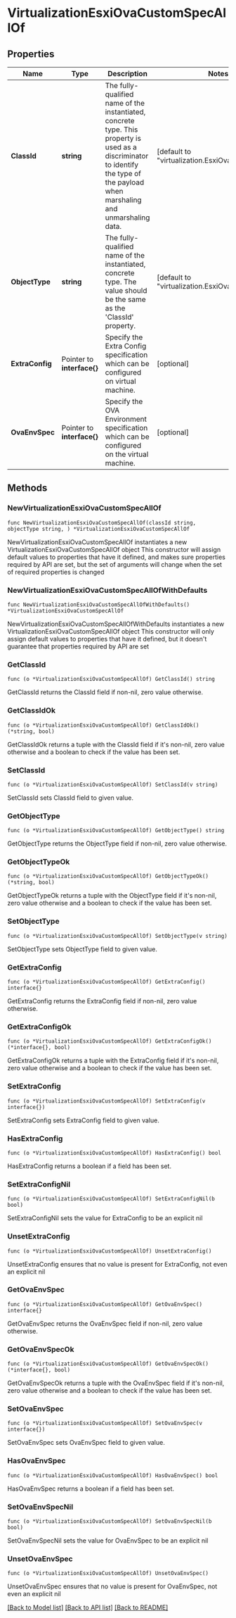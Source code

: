 # VirtualizationEsxiOvaCustomSpecAllOf

## Properties

Name | Type | Description | Notes
------------ | ------------- | ------------- | -------------
**ClassId** | **string** | The fully-qualified name of the instantiated, concrete type. This property is used as a discriminator to identify the type of the payload when marshaling and unmarshaling data. | [default to "virtualization.EsxiOvaCustomSpec"]
**ObjectType** | **string** | The fully-qualified name of the instantiated, concrete type. The value should be the same as the &#39;ClassId&#39; property. | [default to "virtualization.EsxiOvaCustomSpec"]
**ExtraConfig** | Pointer to **interface{}** | Specify the Extra Config specification which can be configured on virtual machine. | [optional] 
**OvaEnvSpec** | Pointer to **interface{}** | Specify the OVA Environment specification which can be configured on the virtual machine. | [optional] 

## Methods

### NewVirtualizationEsxiOvaCustomSpecAllOf

`func NewVirtualizationEsxiOvaCustomSpecAllOf(classId string, objectType string, ) *VirtualizationEsxiOvaCustomSpecAllOf`

NewVirtualizationEsxiOvaCustomSpecAllOf instantiates a new VirtualizationEsxiOvaCustomSpecAllOf object
This constructor will assign default values to properties that have it defined,
and makes sure properties required by API are set, but the set of arguments
will change when the set of required properties is changed

### NewVirtualizationEsxiOvaCustomSpecAllOfWithDefaults

`func NewVirtualizationEsxiOvaCustomSpecAllOfWithDefaults() *VirtualizationEsxiOvaCustomSpecAllOf`

NewVirtualizationEsxiOvaCustomSpecAllOfWithDefaults instantiates a new VirtualizationEsxiOvaCustomSpecAllOf object
This constructor will only assign default values to properties that have it defined,
but it doesn't guarantee that properties required by API are set

### GetClassId

`func (o *VirtualizationEsxiOvaCustomSpecAllOf) GetClassId() string`

GetClassId returns the ClassId field if non-nil, zero value otherwise.

### GetClassIdOk

`func (o *VirtualizationEsxiOvaCustomSpecAllOf) GetClassIdOk() (*string, bool)`

GetClassIdOk returns a tuple with the ClassId field if it's non-nil, zero value otherwise
and a boolean to check if the value has been set.

### SetClassId

`func (o *VirtualizationEsxiOvaCustomSpecAllOf) SetClassId(v string)`

SetClassId sets ClassId field to given value.


### GetObjectType

`func (o *VirtualizationEsxiOvaCustomSpecAllOf) GetObjectType() string`

GetObjectType returns the ObjectType field if non-nil, zero value otherwise.

### GetObjectTypeOk

`func (o *VirtualizationEsxiOvaCustomSpecAllOf) GetObjectTypeOk() (*string, bool)`

GetObjectTypeOk returns a tuple with the ObjectType field if it's non-nil, zero value otherwise
and a boolean to check if the value has been set.

### SetObjectType

`func (o *VirtualizationEsxiOvaCustomSpecAllOf) SetObjectType(v string)`

SetObjectType sets ObjectType field to given value.


### GetExtraConfig

`func (o *VirtualizationEsxiOvaCustomSpecAllOf) GetExtraConfig() interface{}`

GetExtraConfig returns the ExtraConfig field if non-nil, zero value otherwise.

### GetExtraConfigOk

`func (o *VirtualizationEsxiOvaCustomSpecAllOf) GetExtraConfigOk() (*interface{}, bool)`

GetExtraConfigOk returns a tuple with the ExtraConfig field if it's non-nil, zero value otherwise
and a boolean to check if the value has been set.

### SetExtraConfig

`func (o *VirtualizationEsxiOvaCustomSpecAllOf) SetExtraConfig(v interface{})`

SetExtraConfig sets ExtraConfig field to given value.

### HasExtraConfig

`func (o *VirtualizationEsxiOvaCustomSpecAllOf) HasExtraConfig() bool`

HasExtraConfig returns a boolean if a field has been set.

### SetExtraConfigNil

`func (o *VirtualizationEsxiOvaCustomSpecAllOf) SetExtraConfigNil(b bool)`

 SetExtraConfigNil sets the value for ExtraConfig to be an explicit nil

### UnsetExtraConfig
`func (o *VirtualizationEsxiOvaCustomSpecAllOf) UnsetExtraConfig()`

UnsetExtraConfig ensures that no value is present for ExtraConfig, not even an explicit nil
### GetOvaEnvSpec

`func (o *VirtualizationEsxiOvaCustomSpecAllOf) GetOvaEnvSpec() interface{}`

GetOvaEnvSpec returns the OvaEnvSpec field if non-nil, zero value otherwise.

### GetOvaEnvSpecOk

`func (o *VirtualizationEsxiOvaCustomSpecAllOf) GetOvaEnvSpecOk() (*interface{}, bool)`

GetOvaEnvSpecOk returns a tuple with the OvaEnvSpec field if it's non-nil, zero value otherwise
and a boolean to check if the value has been set.

### SetOvaEnvSpec

`func (o *VirtualizationEsxiOvaCustomSpecAllOf) SetOvaEnvSpec(v interface{})`

SetOvaEnvSpec sets OvaEnvSpec field to given value.

### HasOvaEnvSpec

`func (o *VirtualizationEsxiOvaCustomSpecAllOf) HasOvaEnvSpec() bool`

HasOvaEnvSpec returns a boolean if a field has been set.

### SetOvaEnvSpecNil

`func (o *VirtualizationEsxiOvaCustomSpecAllOf) SetOvaEnvSpecNil(b bool)`

 SetOvaEnvSpecNil sets the value for OvaEnvSpec to be an explicit nil

### UnsetOvaEnvSpec
`func (o *VirtualizationEsxiOvaCustomSpecAllOf) UnsetOvaEnvSpec()`

UnsetOvaEnvSpec ensures that no value is present for OvaEnvSpec, not even an explicit nil

[[Back to Model list]](../README.md#documentation-for-models) [[Back to API list]](../README.md#documentation-for-api-endpoints) [[Back to README]](../README.md)


